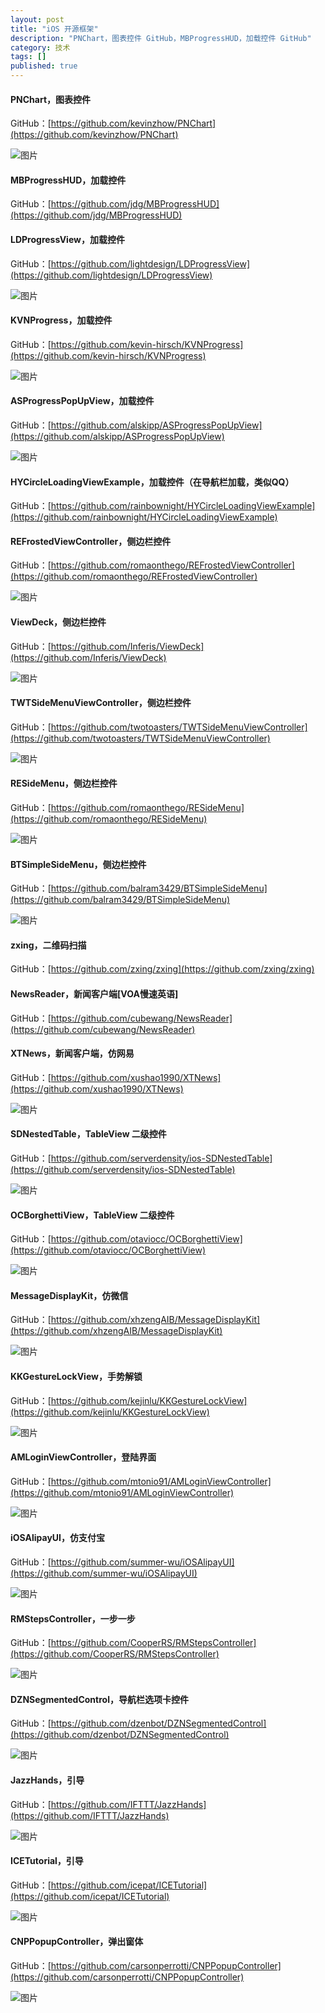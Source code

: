 ```yaml
---
layout: post
title: "iOS 开源框架"
description: "PNChart，图表控件 GitHub，MBProgressHUD，加载控件 GitHub"
category: 技术
tags: []
published: true
---
```


#### PNChart，图表控件 ####

GitHub：[https://github.com/kevinzhow/PNChart](https://github.com/kevinzhow/PNChart)

![图片](/images/post/2015010900012/pnchart.gif)

#### MBProgressHUD，加载控件 ####

GitHub：[https://github.com/jdg/MBProgressHUD](https://github.com/jdg/MBProgressHUD)

#### LDProgressView，加载控件 ####

GitHub：[https://github.com/lightdesign/LDProgressView](https://github.com/lightdesign/LDProgressView)

![图片](/images/post/2015010900012/56ce8420-b9ba-11e3-882d-a80c3f00ee1e.gif)

#### KVNProgress，加载控件 ####

GitHub：[https://github.com/kevin-hirsch/KVNProgress](https://github.com/kevin-hirsch/KVNProgress)

![图片](/images/post/2015010900012/screenshot_007.jpg)

#### ASProgressPopUpView，加载控件 ####

GitHub：[https://github.com/alskipp/ASProgressPopUpView](https://github.com/alskipp/ASProgressPopUpView)

![图片](/images/post/2015010900012/687474703a2f2f616c736b6970702e6769746875622e696f2f415350726f6772657373506f705570566965772f696d672f73637265656e73686f74312e676966.gif)

#### HYCircleLoadingViewExample，加载控件（在导航栏加载，类似QQ） ####

GitHub：[https://github.com/rainbownight/HYCircleLoadingViewExample](https://github.com/rainbownight/HYCircleLoadingViewExample)

#### REFrostedViewController，侧边栏控件 ####

GitHub：[https://github.com/romaonthego/REFrostedViewController](https://github.com/romaonthego/REFrostedViewController)

![图片](/images/post/2015010900012/Demo.gif)

#### ViewDeck，侧边栏控件 ####

GitHub：[https://github.com/Inferis/ViewDeck](https://github.com/Inferis/ViewDeck)

![图片](/images/post/2015010900012/687474703a2f2f636c2e6c792f30363358343132613169325532653366334430322f496d616765253230323031322e30312e323625323032333a32363a35352e706e67.png)

#### TWTSideMenuViewController，侧边栏控件 ####

GitHub：[https://github.com/twotoasters/TWTSideMenuViewController](https://github.com/twotoasters/TWTSideMenuViewController)

![图片](/images/post/2015010900012/TWTSideMenu.gif)

#### RESideMenu，侧边栏控件 ####

GitHub：[https://github.com/romaonthego/RESideMenu](https://github.com/romaonthego/RESideMenu)

![图片](/images/post/2015010900012/RESideMenu.gif)

#### BTSimpleSideMenu，侧边栏控件 ####

GitHub：[https://github.com/balram3429/BTSimpleSideMenu](https://github.com/balram3429/BTSimpleSideMenu)

![图片](/images/post/2015010900012/btSimpleSideMenu.png)

#### zxing，二维码扫描 ####

GitHub：[https://github.com/zxing/zxing](https://github.com/zxing/zxing)

#### NewsReader，新闻客户端[VOA慢速英语] ####

GitHub：[https://github.com/cubewang/NewsReader](https://github.com/cubewang/NewsReader)

#### XTNews，新闻客户端，仿网易 ####

GitHub：[https://github.com/xushao1990/XTNews](https://github.com/xushao1990/XTNews)

![图片](/images/post/2015010900012/first.gif)

#### SDNestedTable，TableView 二级控件 ####

GitHub：[https://github.com/serverdensity/ios-SDNestedTable](https://github.com/serverdensity/ios-SDNestedTable)

![图片](/images/post/2015010900012/iPhone_P_shot4.png)

#### OCBorghettiView，TableView 二级控件 ####

GitHub：[https://github.com/otaviocc/OCBorghettiView](https://github.com/otaviocc/OCBorghettiView)

![图片](/images/post/2015010900012/687474703a2f2f662e636c2e6c792f6974656d732f3132334f333233723148334b3370307a3233306b2f4f43426f676865747469566965774769744875622e706e67.png)

#### MessageDisplayKit，仿微信 ####

GitHub：[https://github.com/xhzengAIB/MessageDisplayKit](https://github.com/xhzengAIB/MessageDisplayKit)

![图片](/images/post/2015010900012/MessageDisplayKit.gif)

#### KKGestureLockView，手势解锁  ####

GitHub：[https://github.com/kejinlu/KKGestureLockView](https://github.com/kejinlu/KKGestureLockView)

![图片](/images/post/2015010900012/68747470733a2f2f7261772e6769746875622e636f6d2f6b656a696e6c752f4b4b476573747572654c6f636b566965772f6d61737465722f73637265656e73686f742e706e67.png)

#### AMLoginViewController，登陆界面 ####

GitHub：[https://github.com/mtonio91/AMLoginViewController](https://github.com/mtonio91/AMLoginViewController)

![图片](/images/post/2015010900012/screenshot1.png)

#### iOSAlipayUI，仿支付宝 ####

GitHub：[https://github.com/summer-wu/iOSAlipayUI](https://github.com/summer-wu/iOSAlipayUI)

![图片](/images/post/2015010900012/687474703a2f2f6170702d73637265656e73686f742e70677965722e636f6d2f696d6167652f766965772f6170705f73637265656e73686f74732f363366663333636637316662666462646132.png)

#### RMStepsController，一步一步 ####

GitHub：[https://github.com/CooperRS/RMStepsController](https://github.com/CooperRS/RMStepsController)

![图片](/images/post/2015010900012/687474703a2f2f636f6f70657272732e6769746875622e696f2f524d5374657073436f6e74726f6c6c65722f496d616765732f53637265656e312e706e67.png)

#### DZNSegmentedControl，导航栏选项卡控件 ####

GitHub：[https://github.com/dzenbot/DZNSegmentedControl](https://github.com/dzenbot/DZNSegmentedControl)

![图片](/images/post/2015010900012/68747470733a2f2f646c2e64726f70626f7875736572636f6e74656e742e636f6d2f752f323435323135312f5065726d616c696e6b2f445a4e5365676d656e746564436f6e74726f6c2e676966.gif)

#### JazzHands，引导 ####

GitHub：[https://github.com/IFTTT/JazzHands](https://github.com/IFTTT/JazzHands)

![图片](/images/post/2015010900012/68747470733a2f2f7261772e6769746875622e636f6d2f49465454542f4a617a7a48616e64732f73637265656e73686f74732f73637265656e73686f74732f696e74726f2e676966.gif)

#### ICETutorial，引导 ####

GitHub：[https://github.com/icepat/ICETutorial](https://github.com/icepat/ICETutorial)

![图片](/images/post/2015010900012/screen_shot.jpg)

#### CNPPopupController，弹出窗体 ####

GitHub：[https://github.com/carsonperrotti/CNPPopupController](https://github.com/carsonperrotti/CNPPopupController)

![图片](/images/post/2015010900012/CNPPopupController.gif)